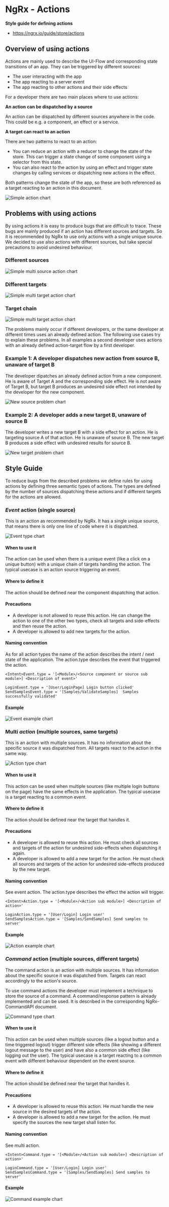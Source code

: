 # NgRx - Actions

**Style guide for defining actions**
* https://ngrx.io/guide/store/actions

## Overview of using actions
Actions are mainly used to describe the UI-Flow and corresponding state transitions of an app. They can be triggered by different sources:
* The user interacting with the app
* The app reacting to a server event
* The app reacting to other actions and their side effects

For a developer there are two main places where to use actions:

**An action can be dispatched by a source**

An action can be dispatched by different sources anywhere in the code. This could be e.g. a component, an effect or a service.

**A target can react to an action**

There are two patterns to react to an action:
* You can reduce an action with a reducer to change the state of the store. This can trigger a state change of some component using a selector from this state.
* You can also react to the action by using an effect and trigger state changes by calling services or dispatching new actions in the effect.

Both patterns change the state of the app, so these are both referenced as a target reacting to an action in this document.

![Simple action chart](./images/NgRx-Actions-Simple.png)

## Problems with using actions
By using actions it is easy to produce bugs that are difficult to trace. These bugs are mainly produced if an action has different sources and targets. So it is recommended by NgRx to use only actions with a single unique source. We decided to use also actions with different sources, but take special precautions to avoid undesired behaviour.

### Different sources
![Simple multi source action chart](./images/NgRx-Actions-Simple-Multi-Source.png)

### Different targets
![Simple multi target action chart](./images/NgRx-Actions-Simple-Multi-Target1.png)

### Target chain
![Simple multi target action chart](./images/NgRx-Actions-Simple-Multi-Target2.png)

The problems mainly occur if different developers, or the same developer at different times uses an already defined action. The following use cases try to explain these problems. In all examples a second developer uses actions with an already defined action-target flow by a first developer.

### Example 1: A developer dispatches new action from source B, unaware of target B
The developer dipatches an already defined action from a new component. He is aware of Target A and the corresponding side effect. He is not aware of Target B, but target B produces an undesired side effect not intended by the developer for the new component.

![New source problem chart](./images/NgRx-Actions-Problem-New-Source.png)

### Example 2: A developer adds a new target B, unaware of source B
The developer writes a new target B with a side effect for an action. He is targeting source A of that action. He is unaware of source B. The new target B produces a side effect with undesired results for source B.

![New target problem chart](./images/NgRx-Actions-Problem-New-Target.png)

## Style Guide
To reduce bugs from the described problems we define rules for using actions by defining three semantic types of actions. The types are  defined by the number of sources dispatching these actions and if different targets for the actions are allowed.

### *Event* action (single source)
This is an action as recommended by NgRx. It has a single unique source, that means there is only one line of code where it is dispatched.

![Event type chart](./images/NgRx-Actions-Type-Event.png)

#### When to use it
The action can be used when there is a unique event (like a click on a unique button) with a unique chain of targets handling the action. The typical usecase is an action source triggering an event.

#### Where to define it
The action should be defined near the component dispatching that action.

#### Precautions
* A developer is not allowed to reuse this action. He can change the action to one of the other two types, check all targets and side-effects and then reuse the action.
* A developer is allowed to add new targets for the action.

#### Naming convention
As for all action types the name of the action describes the intent / next state of the application. The action.type describes the event that triggered the action.

    <Intent>Event.type = '[<Module>/<Source component or source sub module>] <Description of event>'
    
    LoginEvent.type = '[User/LoginPage] Login button clicked'
    SendSamplesEvent.type = '[Samples/ValidateSamples]  Samples successfully validated'
    
#### Example
![Event example chart](./images/NgRx-Actions-Example-Event.png)

### Multi *action* (multiple sources, same targets)
This is an action with multiple sources. It has no information about the specific source it was dispatched from. All targets react to the action in the same way.

![Action type chart](./images/NgRx-Actions-Type-Action.png)

#### When to use it
This action can be used when multiple sources (like multiple login buttons on the page) have the same effects in the application. The typical usecase is a target reacting to a common event.

#### Where to define it
The action should be defined near the target that handles it.

#### Precautions
* A developer is allowed to reuse this action. He must check all sources and targets of the action for undesired side-effects when dispatching it again.
* A developer is allowed to add a new target for the action. He must check all sources and targets of the action for undesired side-effects produced by the new target.

#### Naming convention
See event action. The action.type describes the effect the action will trigger.

    <Intent>Action.type = '[<Module>/<Action sub module>] <Description of action>'
    
    LoginAction.type = '[User/Login] Login user'
    SendSamplesAction.type = '[Samples/SendSamples] Send samples to server'
    
#### Example
![Action example chart](./images/NgRx-Actions-Example-Action.png)

### *Command* action (multiple sources, different targets)
The command action is an action with multiple sources. It has information about the specific source it was dispatched from. Targets can react accordingly to the action's source.

To use command actions the developer must implement a technique to store the source of a command. A command/response pattern is already implemented and can be used. It is described in the corresponding NgRx-CommandAPI document.

![Command type chart](./images/NgRx-Actions-Type-Command.png)

#### When to use it
This action can be used when multiple sources (like a logout button and a time triggered logout) trigger different side effects (like showing a different logout message to the user) and have also a common side effect (like logging out the user). The typical usecase is a target reacting to a common event with different behaviour dependent on the event source.

#### Where to define it
The action should be defined near the target that handles it.

#### Precautions
* A developer is allowed to reuse this action. He must handle the new source in the desired targets of the action.
* A developer is allowed to add a new target for the action. He must specify the sources the new target shall listen for.

#### Naming convention
See multi action.

    <Intent>Command.type = '[<Module>/<Action sub module>] <Description of action>'
    
    LoginCommand.type = '[User/Login] Login user'
    SendSamplesCommand.type = '[Samples/SendSamples] Send samples to server'
    
#### Example
![Command example chart](./images/NgRx-Actions-Example-Command.png)

